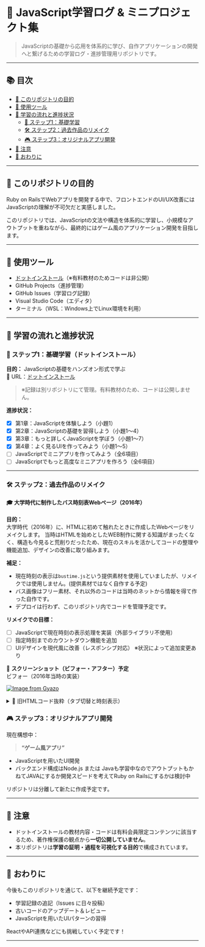 # 📘 JavaScript学習ログ & ミニプロジェクト集

> JavaScriptの基礎から応用を体系的に学び、自作アプリケーションの開発へと繋げるための学習ログ・進捗管理用リポジトリです。

---

## 📚 目次
- [🎯 このリポジトリの目的](#-このリポジトリの目的)
- [🔧 使用ツール](#-使用ツール)
- [🚀 学習の流れと進捗状況](#-学習の流れと進捗状況)
  - [🔰 ステップ1：基礎学習](#-ステップ1基礎学習ドットインストール)
  - [🛠 ステップ2：過去作品のリメイク](#-ステップ2過去作品のリメイク)
  - [🎮 ステップ3：オリジナルアプリ開発](#-ステップ3オリジナルアプリ開発)
- [📌 注意](#-注意)
- [💬 おわりに](#-おわりに)

---

## 🎯 このリポジトリの目的

Ruby on RailsでWebアプリを開発する中で、フロントエンドのUI/UX改善にはJavaScriptの理解が不可欠だと実感しました。

このリポジトリでは、JavaScriptの文法や構造を体系的に学習し、小規模なアウトプットを重ねながら、最終的にはゲーム風のアプリケーション開発を目指します。

---

## 🔧 使用ツール

- [ドットインストール](https://dotinstall.com/)（※有料教材のためコードは非公開）
- GitHub Projects（進捗管理）
- GitHub Issues（学習ログ記録）
- Visual Studio Code（エディタ）
- ターミナル（WSL：Windows上でLinux環境を利用）

---

## 🚀 学習の流れと進捗状況

### 🔰 ステップ1：基礎学習（ドットインストール）

**目的：** JavaScriptの基礎をハンズオン形式で学ぶ  
🔗 URL：[ドットインストール](https://dotinstall.com/)

> ※記録は別リポジトリにて管理。有料教材のため、コードは公開しません。

**進捗状況：**
- [x] 第1章：JavaScriptを体験しよう（小題1）
- [x] 第2章：JavaScriptの基礎を習得しよう（小題1～4）
- [x] 第3章：もっと詳しくJavaScriptを学ぼう（小題1～7）
- [x] 第4章：よく見るUIを作ってみよう（小題1～5）
- [ ] JavaScriptでミニアプリを作ってみよう（全6項目）
- [ ] JavaScriptでもっと高度なミニアプリを作ろう（全6項目）

---

### 🛠 ステップ2：過去作品のリメイク

#### 🎓 大学時代に制作したバス時刻表Webページ（2016年）

**目的：**  
大学時代（2016年）に、HTMLに初めて触れたときに作成したWebページをリメイクします。
当時はHTMLを始めとしたWEB制作に関する知識がまったくなく、構造も今見ると荒削りだったため、現在のスキルを活かしてコードの整理や機能追加、デザインの改善に取り組みます。

**補足：**
- 現在時刻の表示は`bustime.js`という提供素材を使用していましたが、リメイクでは使用しません。(提供素材ではなく自作する予定)
- バス画像はフリー素材、それ以外のコードは当時のネットから情報を得て作った自作です。
- デプロイは行わず、このリポジトリ内でコードを管理予定です。

**リメイクでの目標：**
- [ ] JavaScriptで現在時刻の表示処理を実装（外部ライブラリ不使用）
- [ ] 指定時刻までのカウントダウン機能を追加
- [ ] UIデザインを現代風に改善（レスポンシブ対応）
※状況によって追加変更あり

📸 **スクリーンショット（ビフォー・アフター）予定**  
ビフォー（2016年当時の実装）

[![Image from Gyazo](https://i.gyazo.com/c2a1633b1bd716522a3317b2b987e31b.gif)](https://gyazo.com/c2a1633b1bd716522a3317b2b987e31b)

<details>
<summary>📄 旧HTMLコード抜粋（タブ切替と時刻表示）</summary>

```html
```html
<!DOCTYPE html>
<html>
	<head>
		<meta charset="utf-8" />
		<link rel="stylesheet" href="index.jp.css" type="text/css" />
		<script src="bustime.js"></script>
		
		<script type="text/javascript"><!--
			function ChangeTab(tabname) {
				// 全部消す
				document.getElementById('tab1').style.display = 'none';
				document.getElementById('tab2').style.display = 'none';
				// 指定箇所のみ表示
				document.getElementById(tabname).style.display = 'block';
			}
			// --></script>
	</head>
	<body>
			<div id="background">
			<div id="jikoku">現在時刻</div>
			<div id="clock" class="clock">
			<span data-type="clock" data-format="hh:mm:ss">読み込み中</span>
			</div>
			<p class="tabs">
			<a href="#tab1" class="tab1" onclick="ChangeTab('tab1'); return false;">○○○○行き</a>
			<a href="#tab2" class="tab2" onclick="ChangeTab('tab2'); return false;">××行き</a>
			</p>
			<div class="tabbox">
				<p class="tabs">
				</p>
				<div id="tab1" class="tab">
					<p><span id="day">土曜・祝日ダイヤ<a href="index_jp.html">→平日ダイヤはこちら</a></p></span>
						<p id="now"><img src="images/seian_stu.png" /></p>
				</div>
				<div id="tab2" class="tab">
						<p><span id="oneday">土曜・祝日ダイヤ<a href="index_jp.html">→平日ダイヤはこちら</a></p></span>
						<p id="now"><img src="images/ogoto_stu.png" /></p>
				</div>
				</div>
			
			<script type="text/javascript"><!--
			// デフォルトのタブを選択
			ChangeTab('tab1');
			// --></script>
			
	</body>
</html>
```
```html
<!DOCTYPE html>
<html>
	<head>
		<meta charset="utf-8" />
		<link rel="stylesheet" href="index_jp.css" type="text/css" />
		<script src="bustime.js"></script>
		
		<script type="text/javascript"><!--
			function ChangeTab(tabname) {
				// 全部消す
				document.getElementById('tab1').style.display = 'none';
				document.getElementById('tab2').style.display = 'none';
				// 指定箇所のみ表示
				document.getElementById(tabname).style.display = 'block';
			}
			// --></script>
	</head>
	<body>
			<div id="background">
			<div id="jikoku">現在時刻</div>
			<div id="clock" class="clock">
			<span data-type="clock" data-format="hh:mm:ss">読み込み中</span>
			</div>
			<p class="tabs">
			<a href="#tab1" class="tab1" onclick="ChangeTab('tab1'); return false;">○○○○行き</a>
			<a href="#tab2" class="tab2" onclick="ChangeTab('tab2'); return false;">××行き</a>
			</p>
			<div class="tabbox">
				<p class="tabs">
				</p>
				<div id="tab1" class="tab">
					<p><span id="day">平日ダイヤ<a href="index.jp.html">→土曜・祝日ダイヤはこちら</a></p></span>
						<p id="now"><img src="images/seian_hei.png" /></p>
				</div>
				<div id="tab2" class="tab">
						<p><span id="oneday">平日ダイヤ<a href="index.jp.html">→土曜・祝日ダイヤはこちら</a></p></span>
						<p id="now"><img src="images/ogoto_hei.png" /></p>
				</div>
				</div>
			
			<script type="text/javascript"><!--
			// デフォルトのタブを選択
			ChangeTab('tab1');
			// --></script>
	</body>
</html>
```
```css
@charset "utf-8";

* {
	margin: 0px;
	padding: 0px;
}

html {
	background-color: #dddddd;
}
	
body {
	width: 1110px;
	height: 90%;
	margin-left: auto;
	margin-right: auto;
	padding: 20px;
	background-color: #ffffff;
	
	font: 16px sans-serif;
	box-shadow: 1px 1px 10px rgba(0, 0, 0, 0.4);
}

/* 背景の設定 */
#background {
	/* 横幅と高さの指定 */
	width: 1110px;
	height: 670px;
	margin-right: 10%;
	background-image: url("images/bus.png");
	background-size: cover;
	/*border: 1px solid white;*/
}

span {
	color: #FF367F;
}

#day {
	font-size: 20px; 
	margin: 20px 0px 0px 350px; width: 25em; padding: 8px;
	border: 0px solid blue; background-color: #FFA500;
	text-align: center;
	 }

#oneday {
	 font-size: 20px;
	margin: 20px 0px 0px 350px; width: 25em; padding: 8px;
	border: 0px solid blue; background-color: #00BFFF;
	text-align: center;
	 }

#jikoku {
	font-size: 35px;
	width: 80%;
	margin-left: 35%;
}

#clock {
	font-size: 70px;
	width: 80%;
	margin-left: 37%;
}

#link {
	margin-top: 25px;
	margin-left: 80%;
}
<style type="text/css"><!--
/* ▼(A)表示領域全体 */
div.tabbox { margin: 0px; padding: 0px; width: 400px; }

/* ▼(B)タブ部分 */
p.tabs { margin: 0px 0px 0px 400px; padding: 0px; }
p.tabs a {
	/* ▼(B-2)リンクをタブのように見せる */
	display: block; width: 8em; float: left;
	margin: 20px 0px 0px 0px; padding: 10px;
	text-align: center;
}
/* ▼(B-3)各タブの配色 */
p.tabs a.tab1 { background-color: #cecece;  color: white; }
p.tabs a.tab2 { background-color: #BBBBBB; color:white;}
p.tabs a:hover { color: yellow; }

/* ▼(C)タブ中身のボックス */
div.tab {
	font-size: 30px;
	/* ▼(C-2)ボックス共通の装飾 */
	height: 400px; overflow: auto; clear: left;
}

	#now {
	margin-left: 15%;
	}
	

/* ▼(C-3)各ボックスの配色 */
div#tab1 { border: 0px solid blue; background-color: #cecece; }
div#tab2 { border: 0px solid #aaaa00; background-color: #BBBBBB; }
div.tab p { margin: 0.5em; }
--></style>

```
※JSは提供素材のため非公開
</details>


### 🎮 ステップ3：オリジナルアプリ開発

現在構想中：

> **“ゲーム風アプリ”**

- JavaScriptを用いたUI開発
- バックエンド構成はNode.js または Javaも学習中なのでアウトプットもかねてJAVAにするか開発スピードを考えてRuby on Railsにするかは検討中

リポジトリは分離して新たに作成予定です。

---

## 📌 注意

- ドットインストールの教材内容・コードは有料会員限定コンテンツに該当するため、著作権保護の観点から**一切公開していません**。
- 本リポジトリは**学習の証明・過程を可視化する目的**で構成されています。

---

## 💬 おわりに

今後もこのリポジトリを通じて、以下を継続予定です：

- 学習記録の追記（Issues に日々投稿）
- 古いコードのアップデート＆レビュー
- JavaScriptを用いたUIパターンの習得

ReactやAPI連携などにも挑戦していく予定です！

---
